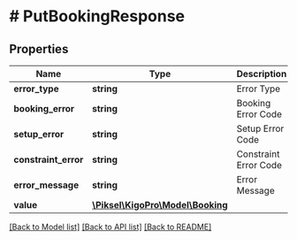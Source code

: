 # # PutBookingResponse

## Properties

Name | Type | Description | Notes
------------ | ------------- | ------------- | -------------
**error_type** | **string** | Error Type | [optional]
**booking_error** | **string** | Booking Error Code | [optional]
**setup_error** | **string** | Setup Error Code | [optional]
**constraint_error** | **string** | Constraint Error Code | [optional]
**error_message** | **string** | Error Message | [optional]
**value** | [**\Piksel\KigoPro\Model\Booking**](Booking.md) |  | [optional]

[[Back to Model list]](../../README.md#models) [[Back to API list]](../../README.md#endpoints) [[Back to README]](../../README.md)
